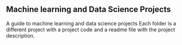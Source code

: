 ## Machine learning and Data Science Projects

A guide to machine learning and data science projects
Each folder is a different project with a project code and a readme file with the project description.
